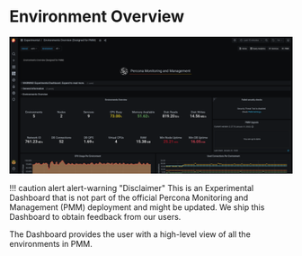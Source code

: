 # Environment Overview

![!image](../../_images/PMM_Experimental_Environment_Overview_Dashboard.png)

!!! caution alert alert-warning "Disclaimer"
    This is an Experimental Dashboard that is not part of the official Percona Monitoring and Management (PMM) deployment and might be updated. We ship this Dashboard to obtain feedback from our users.


The Dashboard provides the user with a high-level view of all the environments in PMM.
